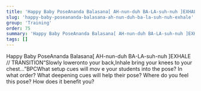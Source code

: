 ```yaml
---
title: 'Happy Baby PoseAnanda Balasana[ AH-nun-duh BA-LA-suh-nuh ]EXHALE'
slug: 'happy-baby-poseananda-balasana-ah-nun-duh-ba-la-suh-nuh-exhale'
group: 'Training'
order: 75
summary: 'Happy Baby PoseAnanda Balasana[ AH-nun-duh BA-LA-suh-nuh ]EXHALE // TRANSITION“Slowly loweronto your back,Inhale bring your knees to your chest...”BPCWhat setup cues will mov e you'
tags: []
---
```


Happy Baby PoseAnanda Balasana[ AH-nun-duh BA-LA-suh-nuh ]EXHALE
// TRANSITION“Slowly loweronto your back,Inhale bring your knees to your chest...”BPCWhat setup cues will mov e your students into the pose? In what order? What deepening cues will help their pose? Where do you feel this pose? How does it benefit you?
